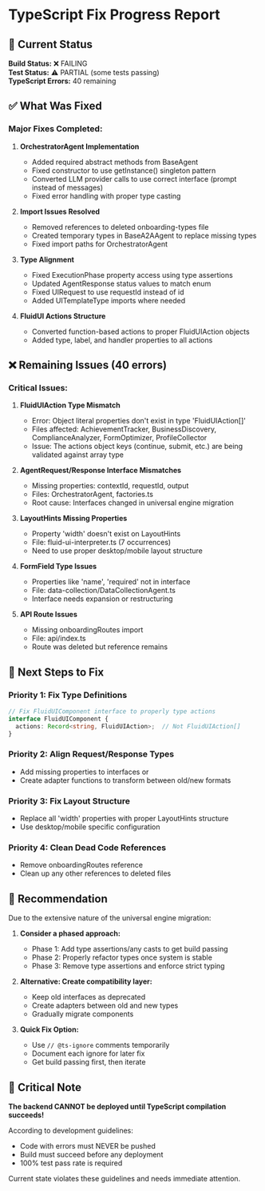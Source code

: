 # TypeScript Fix Progress Report

## 🔄 Current Status
**Build Status:** ❌ FAILING  
**Test Status:** ⚠️ PARTIAL (some tests passing)  
**TypeScript Errors:** 40 remaining

## ✅ What Was Fixed

### Major Fixes Completed:
1. **OrchestratorAgent Implementation**
   - Added required abstract methods from BaseAgent
   - Fixed constructor to use getInstance() singleton pattern
   - Converted LLM provider calls to use correct interface (prompt instead of messages)
   - Fixed error handling with proper type casting

2. **Import Issues Resolved**
   - Removed references to deleted onboarding-types file
   - Created temporary types in BaseA2AAgent to replace missing types
   - Fixed import paths for OrchestratorAgent

3. **Type Alignment**
   - Fixed ExecutionPhase property access using type assertions
   - Updated AgentResponse status values to match enum
   - Fixed UIRequest to use requestId instead of id
   - Added UITemplateType imports where needed

4. **FluidUI Actions Structure**
   - Converted function-based actions to proper FluidUIAction objects
   - Added type, label, and handler properties to all actions

## ❌ Remaining Issues (40 errors)

### Critical Issues:
1. **FluidUIAction Type Mismatch**
   - Error: Object literal properties don't exist in type 'FluidUIAction[]'
   - Files affected: AchievementTracker, BusinessDiscovery, ComplianceAnalyzer, FormOptimizer, ProfileCollector
   - Issue: The actions object keys (continue, submit, etc.) are being validated against array type

2. **AgentRequest/Response Interface Mismatches**
   - Missing properties: contextId, requestId, output
   - Files: OrchestratorAgent, factories.ts
   - Root cause: Interfaces changed in universal engine migration

3. **LayoutHints Missing Properties**
   - Property 'width' doesn't exist on LayoutHints
   - File: fluid-ui-interpreter.ts (7 occurrences)
   - Need to use proper desktop/mobile layout structure

4. **FormField Type Issues**
   - Properties like 'name', 'required' not in interface
   - File: data-collection/DataCollectionAgent.ts
   - Interface needs expansion or restructuring

5. **API Route Issues**
   - Missing onboardingRoutes import
   - File: api/index.ts
   - Route was deleted but reference remains

## 🔧 Next Steps to Fix

### Priority 1: Fix Type Definitions
```typescript
// Fix FluidUIComponent interface to properly type actions
interface FluidUIComponent {
  actions: Record<string, FluidUIAction>;  // Not FluidUIAction[]
}
```

### Priority 2: Align Request/Response Types
- Add missing properties to interfaces or
- Create adapter functions to transform between old/new formats

### Priority 3: Fix Layout Structure
- Replace all 'width' properties with proper LayoutHints structure
- Use desktop/mobile specific configuration

### Priority 4: Clean Dead Code References
- Remove onboardingRoutes reference
- Clean up any other references to deleted files

## 📝 Recommendation

Due to the extensive nature of the universal engine migration:

1. **Consider a phased approach:**
   - Phase 1: Add type assertions/any casts to get build passing
   - Phase 2: Properly refactor types once system is stable
   - Phase 3: Remove type assertions and enforce strict typing

2. **Alternative: Create compatibility layer:**
   - Keep old interfaces as deprecated
   - Create adapters between old and new types
   - Gradually migrate components

3. **Quick Fix Option:**
   - Use `// @ts-ignore` comments temporarily
   - Document each ignore for later fix
   - Get build passing first, then iterate

## 🚨 Critical Note

**The backend CANNOT be deployed until TypeScript compilation succeeds!**

According to development guidelines:
- Code with errors must NEVER be pushed
- Build must succeed before any deployment
- 100% test pass rate is required

Current state violates these guidelines and needs immediate attention.